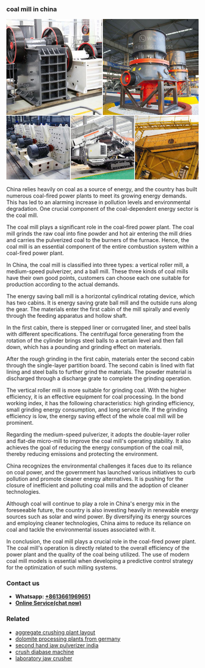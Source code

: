 <h3>coal mill in china</h3><img src='1708499314.jpg' alt=''><p>China relies heavily on coal as a source of energy, and the country has built numerous coal-fired power plants to meet its growing energy demands. This has led to an alarming increase in pollution levels and environmental degradation. One crucial component of the coal-dependent energy sector is the coal mill.</p><p>The coal mill plays a significant role in the coal-fired power plant. The coal mill grinds the raw coal into fine powder and hot air entering the mill dries and carries the pulverized coal to the burners of the furnace. Hence, the coal mill is an essential component of the entire combustion system within a coal-fired power plant.</p><p>In China, the coal mill is classified into three types: a vertical roller mill, a medium-speed pulverizer, and a ball mill. These three kinds of coal mills have their own good points, customers can choose each one suitable for production according to the actual demands.</p><p>The energy saving ball mill is a horizontal cylindrical rotating device, which has two cabins. It is energy saving grate ball mill and the outside runs along the gear. The materials enter the first cabin of the mill spirally and evenly through the feeding apparatus and hollow shaft.</p><p>In the first cabin, there is stepped liner or corrugated liner, and steel balls with different specifications. The centrifugal force generating from the rotation of the cylinder brings steel balls to a certain level and then fall down, which has a pounding and grinding effect on materials.</p><p>After the rough grinding in the first cabin, materials enter the second cabin through the single-layer partition board. The second cabin is lined with flat lining and steel balls to further grind the materials. The powder material is discharged through a discharge grate to complete the grinding operation.</p><p>The vertical roller mill is more suitable for grinding coal. With the higher efficiency, it is an effective equipment for coal processing. In the bond working index, it has the following characteristics: high grinding efficiency, small grinding energy consumption, and long service life. If the grinding efficiency is low, the energy saving effect of the whole coal mill will be prominent.</p><p>Regarding the medium-speed pulverizer, it adopts the double-layer roller and flat-die micro-mill to improve the coal mill's operating stability. It also achieves the goal of reducing the energy consumption of the coal mill, thereby reducing emissions and protecting the environment.</p><p>China recognizes the environmental challenges it faces due to its reliance on coal power, and the government has launched various initiatives to curb pollution and promote cleaner energy alternatives. It is pushing for the closure of inefficient and polluting coal mills and the adoption of cleaner technologies.</p><p>Although coal will continue to play a role in China's energy mix in the foreseeable future, the country is also investing heavily in renewable energy sources such as solar and wind power. By diversifying its energy sources and employing cleaner technologies, China aims to reduce its reliance on coal and tackle the environmental issues associated with it.</p><p>In conclusion, the coal mill plays a crucial role in the coal-fired power plant. The coal mill's operation is directly related to the overall efficiency of the power plant and the quality of the coal being utilized. The use of modern coal mill models is essential when developing a predictive control strategy for the optimization of such milling systems.</p><h3>Contact us</h3><ul><li><strong>Whatsapp:&nbsp;<a href="https://wa.me/8613661969651">+8613661969651</a></strong></li><li><a href="https://swt.shibang-china.com/?git&amp;zhl&amp;coal mill in china"><strong>Online Service(chat now)</strong></a></li></ul><h3>Related</h3><ul><li><a href='aggregate crushing plant layout.md'>aggregate crushing plant layout</a></li><li><a href='dolomite processing plants from germany.md'>dolomite processing plants from germany</a></li><li><a href='second hand jaw pulverizer india.md'>second hand jaw pulverizer india</a></li><li><a href='crush diabase machine.md'>crush diabase machine</a></li><li><a href='laboratory jaw crusher.md'>laboratory jaw crusher</a></li></ul>